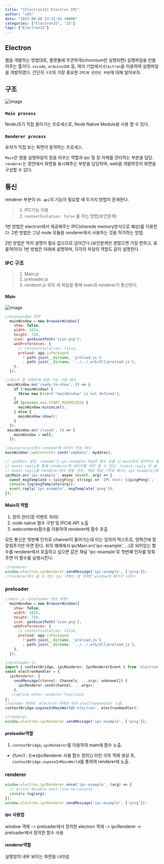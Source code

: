 ```yaml
---
title: "[ElectronJS] Electron IPC"
author: "ckh"
date: "2023-08-08 23:31:41 +0800"
categories: ["ElectronJS", "JS"]
tags: ["ElectronJS"]  
---
```


## Electron
웹을 개발하는 방법대로, 플랫폼에 무관하게(chromium만 실행되면) 실행파일을 만들어주는 툴이다.
``vscode``, ``arduinoIDE`` 등, 여러 기업에서 ``Electron``을 이용하여 실행파일을 개발하였다.
간단히 ``구조``와 가장 중요한 ``IPC에 관련된 부분``에 대해 알아보자.

## 구조
![image](https://github.com/ckh7488/ckh7488.github.io/assets/75701998/552640ec-7a20-4245-a91d-1f4d2993f214)
### ``Main process`` 
 NodeJS가 직접 돌아가는 프로세스로, Node Native Module을 사용 할 수 있다.  
### ``Renderer process``
 유저가 직접 보는 화면이 동작하는 프로세스.
  
 ``Main``은 창을 실행파일의 창을 띄우는 역할과 ipc 및 창 자체를 관리하는 부분을 담당.
 ``renderer``는 창안에서 화면을 표시해주는 부분을 담당하며, web을 개발하듯이 화면을 구성할 수 있다.

  
## 통신
renderer 부분이 ``OS api``의 기능이 필요할 때 두가지 방법이 존재한다.
>1. IPC기능 이용
>2. ``contextIsolation: false`` 를 하는 방법(보안문제)  

1번 방법은 electron에서 제공해주는 IPC(sharede memory방식으로 예상)를 이용한다. 
2번 방법은 그냥 node 모듈을 renderer에서 사용하는 것을 허가하는 방법. 

2번 방법은 딱히 설명이 필요 없으므로 넘어간다.(보안문제만 괜찮으면 가장 편하고, 효율적이다)
1번 방법은 아래에 설명하며, 각각의 파일의 역할도 같이 설명한다.

### IPC 구조
> 1. Main.js
> 2. preloader.js
> 3. renderer.js
위의 세 파일을 통해 main과 renderer가 통신한다.

#### Main
![image](https://github.com/ckh7488/ckh7488.github.io/assets/75701998/577d6f1b-ffc6-4f04-8893-3b72d358ad35)
```javascript
//mianwindow 정의
  mainWindow = new BrowserWindow({
    show: false,
    width: 1024,
    height: 728,
    icon: getAssetPath('icon.png'),
    webPreferences: {
      // contextIsolation: false,
      preload: app.isPackaged
        ? path.join(__dirname, 'preload.js')
        : path.join(__dirname, '../../.erb/dll/preload.js'),
    },
  });

//윈도우 창 이벤트에 따른 기능 구현 예시
 mainWindow.on('ready-to-show', () => {
    if (!mainWindow) {
      throw new Error('"mainWindow" is not defined');
    }
    if (process.env.START_MINIMIZED) {
      mainWindow.minimize();
    } else {
      mainWindow.show();
    }
  });
 mainWindow.on('closed', () => {
    mainWindow = null;
  });

//mainprocess에서 reneder에 데이터 전송 예시
mainWindow?.webContents.send("udpData", mydatas);

// ipcMain 설정. reneder가 ipc-example 채널로 함수 호출 시 main에서 동작하는 함수 정의
// event.reply를 통해 renderer에 데이터를 리턴 할 수 있다. (event.reply 안 쓸 경우, void foo() 형태, reply 쓰면 returnType foo() 형태.
// event.reply를 renderer에서 받을 경우, 해당 채널 (현재 예시는 ipc-example)에 대한 이벤트 콜백함수를 만들어 줘야 한다.
ipcMain.on('ipc-example', async (event, arg) => {
  const msgTemplate = (pingPong: string) => `IPC test: ${pingPong}`;
  console.log(msgTemplate(arg));
  event.reply('ipc-example', msgTemplate('pong'));
});
```
#### Main의 역할 
1. 창의 관리(창 이벤트 처리)
2. node native 함수 구현 및 IPC에 API 노출
3. webcontents함수를 이용하여 renderer에 함수 호출

모든 통신은 첫번째 인자로 channel이 들어가는데 이는 임의의 텍스트로, 양쪽간에 잘 맞춰주기만 하면 된다.
위의 예제에서 ipcMain.on('ipc-example', ...)로 되어있는 함수를 renderer에서 호출하고 싶으면 같은 채널 'ipc-example'로 첫번쨰 인자를 맞춰주면 이 함수를 실행시킨다.
```javascript
//renderer
window.electron.ipcRenderer.sendMessage('ipc-example', ['ping']);
//renderer에서 쓸 수 있는 ipc 객체는 웹 객체인 window에 붙어서 나온다.
```

### preloader
```javascript
//main.js (preloader 정의 부분)
  mainWindow = new BrowserWindow({
    show: false,
    width: 1024,
    height: 728,
    icon: getAssetPath('icon.png'),
    webPreferences: {
      // contextIsolation: false,
      preload: app.isPackaged
        ? path.join(__dirname, 'preload.js')
        : path.join(__dirname, '../../.erb/dll/preload.js'),
    },
  });

//preloader.js
import { contextBridge, ipcRenderer, IpcRendererEvent } from 'electron';
const electronHandler = {
  ipcRenderer: {
    sendMessage(channel: Channels, ...args: unknown[]) {
      ipcRenderer.send(channel, ...args);
    },
   //define other renderer functions
};
//window 객체에 `electron`객체로 위의 electronHandler 노출.
contextBridge.exposeInMainWorld('electron', electronHandler);

//renderer
window.electron.ipcRenderer.sendMessage('ipc-example', ['ping']);

```
#### preloader역할
1. ``contextBridge``, ``ipcRenderer``를 이용하여 main에 함수 노출.
 * {func1 : ()=>{ipcRenderer 사용 함수 정의}} 이런 식의 객체 생성 후, ``contextBridge.exposeInMainWorld``를 통하여 renderer에 노출.

### renderer
```javascript
window.electron.ipcRenderer.once('ipc-example', (arg) => {
  // eslint-disable-next-line no-console
  console.log(arg);
});
window.electron.ipcRenderer.sendMessage('ipc-example', ['ping']);
```
#### ipc 사용법  
window 객체 ->  preloader에서 정의한 electron 객체 -> ipcRenderer -> preloader에서 정의한 함수 사용  
  
#### renderer역할  
실행창의 내부 보이는 화면을 나타냄.



